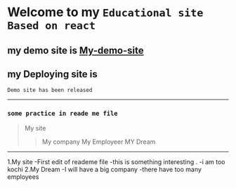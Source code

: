 # Welcome to my `Educational site Based on react` 
 my demo site is [My-demo-site](https://onlinecoursedonebymyself.netlify.app/home)
--------------------------------------------------------------

## my Deploying site is 
    Demo site has been released
----------------------------------------------------------------

### `some practice in reade me file`
>My site
>>My company
>>My Employeer
>> MY Dream
---------------------------------------------------------------------------------
1.My site 
  -First edit of reademe file 
  -this is something interesting . 
  -i am too kochi
2.My Dream 
  -I will have a big company
  -there have too many employees
